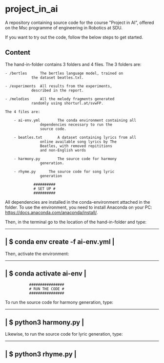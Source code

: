 # project_in_ai
A repository containing source code for the course "Project in AI", offered on the Msc programme of engineering in Robotics at SDU.

If you want to try out the code, follow the below steps to get started.


## Content

The hand-in-folder contains 3 folders and 4 files. The 3 folders are:

	- /bertles 		The bertles language model, trained on
				the dataset beatles.txt.
				
	- /experiments 	All results from the experiments, 
				described in the report.
				
	- /melodies		All the melody fragments generated
				randomly using shorturl.at/svwFP.

    The 4 files are:
    
    	- ai-env.yml		The conda environment containing all
    				dependencies necessary to run the
    				source code.
    	
    	- beatles.txt		A dataset containing lyrics from all 
    				online available song lyrics by The 
    				Beatles, with removed repititions
    				and non-English words
    	
    	- harmony.py		The source code for harmony 
    				generation.
    	
    	- rhyme.py		The source code for song lyric 
    				generation
    
			     ##########
			     # SET UP #
			     ##########

All dependencies are installed in the conda-environment attached in the 
folder. To use the environment, you need to install Anaconda on your PC:
https://docs.anaconda.com/anaconda/install/. 

Then, in the terminal go to the location of the hand-in-folder and type:

 --------------------------------------------------------------------------
 | $ 	conda env create -f ai-env.yml                                      |
 --------------------------------------------------------------------------

Then, activate the environment:

 --------------------------------------------------------------------------
 | $	conda activate ai-env                              		              |
 --------------------------------------------------------------------------
 
 			   ################
 			   # RUN THE CODE #
 			   ################
 
To run the source code for harmony generation, type:

 --------------------------------------------------------------------------
 | $ 	python3 harmony.py                                   	              |
 --------------------------------------------------------------------------
 
 Likewise, to run the source code for lyric generation, type:
 
 --------------------------------------------------------------------------
 | $ 	python3 rhyme.py                                     	              |
 --------------------------------------------------------------------------




 
 

